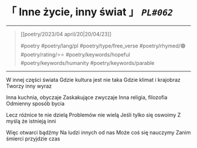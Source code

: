 # &#12300; Inne życie, inny świat &#12301; *`PL#062`*

---

> [[poetry/2023/04 april/20|20/04/23]]
> 
> #poetry 
> #poetry/lang/pl 
> #poetry/type/free_verse 
> #poetry/rhymed/🟢 
> #poetry/rating/⭐⭐ 
> #poetry/keywords/hopeful #poetry/keywords/humanity #poetry/keywords/parable 

---

W innej części świata
Gdzie kultura jest nie taka
Gdzie klimat i krajobraz
Tworzy inny wyraz

Inna kuchnia, obyczaje
Zaskakujące zwyczaje
Inna religia, filozofia
Odmienny sposób bycia

Lecz różnice te nie dzielą
Problemów nie wielą
Jeśli tylko się oswoimy
Z myślą że istnieją inni

Więc otwarci bądźmy
Na ludzi innych od nas
Może coś się nauczymy
Zanim śmierci przyjdzie czas